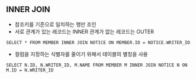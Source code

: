 ## INNER JOIN
* 참조키를 기준으로 일치하는 행만 조인
* 서로 관계가 있는 레코드는 INNER 관계가 없는 레코드는 OUTER
~~~
SELECT * FROM MEMBER INNER JOIN NOTICE ON MEMBER.ID = NOTICE.WRITER_ID
~~~

* 컬럼을 지정하는 식별자를 줄이기 위해서 테이블의 별칭을 사용
~~~
SELECT N.ID, N.WRITER_ID, M.NAME FROM MEMBER M INNER JOIN NOTICE N ON M.ID = N.WRITER_ID
~~~
